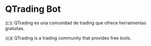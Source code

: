 # QTrading Bot

🇪🇸 QTrading es una comunidad de trading que ofrece herramientas gratuitas.

🇬🇧 QTrading is a trading community that provides free tools.
